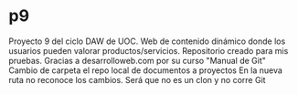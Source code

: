 # p9
Proyecto 9 del ciclo DAW de UOC. Web de contenido dinámico donde los usuarios pueden valorar productos/servicios.
Repositorio creado para mis pruebas.
Gracias a desarrolloweb.com por su curso "Manual de Git"
Cambio de carpeta el repo local de documentos a proyectos
En la nueva ruta no reconoce los cambios. Será que no es un clon y no corre Git
